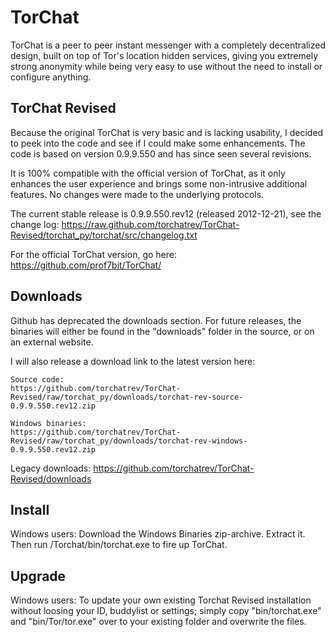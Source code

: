 TorChat
=======

TorChat is a peer to peer instant messenger with a completely decentralized design, 
built on top of Tor's location hidden services, giving you extremely strong anonymity 
while being very easy to use without the need to install or configure anything.


TorChat Revised
---------------

Because the original TorChat is very basic and is lacking usability, I decided to peek 
into the code and see if I could make some enhancements. The code is based on version
0.9.9.550 and has since seen several revisions.

It is 100% compatible with the official version of TorChat, as it only enhances the user 
experience and brings some non-intrusive additional features. No changes were made to 
the underlying protocols.

The current stable release is 0.9.9.550.rev12 (released 2012-12-21), see the change log:
https://raw.github.com/torchatrev/TorChat-Revised/torchat_py/torchat/src/changelog.txt

For the official TorChat version, go here:
https://github.com/prof7bit/TorChat/


Downloads
---------

Github has deprecated the downloads section. For future releases, the binaries will 
either be found in the "downloads" folder in the source, or on an external website.

I will also release a download link to the latest version here:
	
	Source code:
	https://github.com/torchatrev/TorChat-Revised/raw/torchat_py/downloads/torchat-rev-source-0.9.9.550.rev12.zip
	
	Windows binaries:
	https://github.com/torchatrev/TorChat-Revised/raw/torchat_py/downloads/torchat-rev-windows-0.9.9.550.rev12.zip

Legacy downloads:
https://github.com/torchatrev/TorChat-Revised/downloads


Install
-------

Windows users:
Download the Windows Binaries zip-archive. Extract it. Then run /Torchat/bin/torchat.exe 
to fire up TorChat.


Upgrade
-------

Windows users:
To update your own existing Torchat Revised installation without loosing your ID, buddylist
or settings; simply copy "bin/torchat.exe" and "bin/Tor/tor.exe" over to your existing 
folder and overwrite the files.